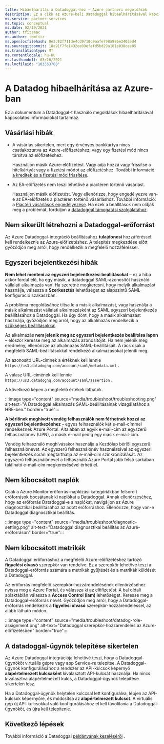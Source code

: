 ```yaml
---
title: Hibaelhárítás a Datadoggal-hez – Azure partneri megoldások
description: Ez a cikk az Azure-beli Datadoggal hibaelhárításával kapcsolatos információkat tartalmaz.
ms.service: partner-services
ms.topic: conceptual
ms.date: 02/19/2021
author: tfitzmac
ms.author: tomfitz
ms.openlocfilehash: 0e3c82f711de4cd9710c9aafe798a986e3403ed4
ms.sourcegitcommit: 18a91f7fe1432ee09efafd5bd29a181e038cee05
ms.translationtype: MT
ms.contentlocale: hu-HU
ms.lasthandoff: 03/16/2021
ms.locfileid: "103563708"
---
```

# <a name="troubleshooting-datadog-on-azure"></a>A Datadog hibaelhárítása az Azure-ban

Ez a dokumentum a Datadoggal-t használó megoldások hibaelhárításával kapcsolatos információkat tartalmaz.

## <a name="purchase-errors"></a>Vásárlási hibák

* A vásárlás sikertelen, mert egy érvényes bankkártya nincs csatlakoztatva az Azure-előfizetéshez, vagy egy fizetési mód nincs társítva az előfizetéshez.

  Használjon másik Azure-előfizetést. Vagy adja hozzá vagy frissítse a hitelkártyát vagy a fizetési módot az előfizetéshez. További információ: [a kreditek és a fizetési mód frissítése](../../cost-management-billing/manage/change-credit-card.md).

* Az EA-előfizetés nem teszi lehetővé a piactéren történő vásárlást.

  Használjon másik előfizetést. Vagy ellenőrizze, hogy engedélyezve van-e az EA-előfizetés a piactéren történő vásárláshoz. További információ: a [Piactéri vásárlások engedélyezése](../../cost-management-billing/manage/ea-azure-marketplace.md#enabling-azure-marketplace-purchases). Ha ezek a beállítások nem oldják meg a problémát, forduljon a [datadoggal támogatási szolgálatához](https://www.datadoghq.com/support).

## <a name="unable-to-create-datadog-resource"></a>Nem sikerült létrehozni a Datadoggal-erőforrást

Az Azure Datadoggal-integráció beállításához **tulajdonosi** hozzáféréssel kell rendelkeznie az Azure-előfizetéshez. A telepítés megkezdése előtt győződjön meg arról, hogy rendelkezik a megfelelő hozzáféréssel.

## <a name="single-sign-on-errors"></a>Egyszeri bejelentkezési hibák

**Nem lehet menteni az egyszeri bejelentkezési beállításokat** – ez a hiba akkor fordul elő, ha egy másik, a datadoggal SAML-azonosítót használó vállalati alkalmazás van. Ha szeretné megkeresni, hogy melyik alkalmazást használja, válassza a **Szerkesztés** lehetőséget az alapszintű SAML-konfiguráció szakaszban.

A probléma megoldásához tiltsa le a másik alkalmazást, vagy használja a másik alkalmazást vállalati alkalmazásként az SAML egyszeri bejelentkezés beállításához a Datadoggal. Ha úgy dönt, hogy a másik alkalmazást használja, győződjön meg arról, hogy az alkalmazás rendelkezik a [szükséges beállításokkal](create.md#configure-single-sign-on).

Az alkalmazás **nem jelenik meg az egyszeri bejelentkezés beállítása lapon** – először keresse meg az alkalmazás azonosítóját. Ha nem jelenik meg eredmény, ellenőrizze az alkalmazás SAML-beállításait. A rács csak a megfelelő SAML-beállításokkal rendelkező alkalmazásokat jeleníti meg. 

Az azonosító URL-címnek a értéknek kell lennie `https://us3.datadoghq.com/account/saml/metadata.xml` .

A válasz URL-címének kell lennie `https://us3.datadoghq.com/account/saml/assertion` .

A következő képen a megfelelő értékek láthatók.
  
:::image type="content" source="media/troubleshoot/troubleshooting.png" alt-text="A Datadoggal alkalmazás SAML-beállításainak vizsgálatához a HRE-ben." border="true":::

**A bérlőnek meghívott vendég felhasználók nem férhetnek hozzá az egyszeri bejelentkezéshez** – egyes felhasználók két e-mail-címmel rendelkeznek Azure Portal. Általában az egyik e-mail-cím az egyszerű felhasználónév (UPN), a másik e-mail pedig egy másik e-mail-cím.

Vendég felhasználó meghívásakor használja a Kezdőlap bérlői egyszerű felhasználónevet. Az egyszerű felhasználónév használatával az egyszeri bejelentkezés során megtarthatja az e-mail-cím szinkronizálását. Az egyszerű felhasználónevet a felhasználó Azure Portal jobb felső sarkában található e-mail-cím megkeresésével érheti el.
  
## <a name="logs-not-being-emitted"></a>Nem kibocsátott naplók

Csak a Azure Monitor erőforrás-naplózási kategóriákban felsorolt erőforrások bocsátanak ki naplókat a Datadoggal. Annak ellenőrzéséhez, hogy az erőforrás Datadoggal-e a naplókat, navigáljon az Azure diagnosztikai beállításához az adott erőforráshoz. Ellenőrizze, hogy van-e Datadoggal diagnosztikai beállítás.

:::image type="content" source="media/troubleshoot/diagnostic-setting.png" alt-text="Datadoggal diagnosztikai beállítás az Azure-erőforráson" border="true":::

## <a name="metrics-not-being-emitted"></a>Nem kibocsátott metrikák

A Datadoggal erőforráshoz a megfelelő Azure-előfizetéshez tartozó **figyelési olvasó** szerepkör van rendelve. Ez a szerepkör lehetővé teszi a Datadoggal-erőforrás számára a metrikák gyűjtését és a metrikák küldését a Datadoggal.

Az erőforrás megfelelő szerepkör-hozzárendelésének ellenőrzéséhez nyissa meg a Azure Portal, és válassza ki az előfizetést. A bal oldali ablaktáblán válassza a **Access Control (iam)** lehetőséget. Keresse meg a Datadoggal-erőforrás nevét. Győződjön meg arról, hogy a Datadoggal-erőforrás rendelkezik a **figyelési olvasó** szerepkör-hozzárendeléssel, az alább látható módon.

:::image type="content" source="media/troubleshoot/datadog-role-assignment.png" alt-text="Datadoggal szerepkör-hozzárendelés az Azure-előfizetésben" border="true":::

## <a name="datadog-agent-installation-fails"></a>A datadoggal-ügynök telepítése sikertelen

Az Azure Datadoggal integrációja lehetővé teszi, hogy a Datadoggal-ügynököt virtuális gépre vagy app Service-re telepítse. A Datadoggal-ügynök konfigurálásához a rendszer az API-kulcsok képernyő **alapértelmezett kulcsaként** kiválasztott API-kulcsát használja. Ha nincs kiválasztva alapértelmezett kulcs, a Datadoggal-ügynök telepítése sikertelen lesz.

Ha a Datadoggal-ügynök helytelen kulccsal lett konfigurálva, lépjen az API-kulcsok képernyőre, és módosítsa az **alapértelmezett kulcsot**. A virtuális gép új API-kulcsokkal való konfigurálásához el kell távolítania a Datadoggal-ügynököt, és újra kell telepítenie.

## <a name="next-steps"></a>Következő lépések

További információ a Datadoggal [példányának kezeléséről](manage.md) .
